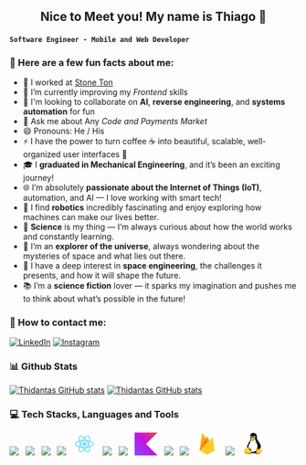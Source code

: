 <h2 align="center">Nice to Meet you! My name is Thiago 👋</h2>

**`Software Engineer - Mobile and Web Developer`**

### 🚀 Here are a few fun facts about me:

- 🔭 I worked at [Stone Ton](https://www.ton.com.br/)
- 🌱 I’m currently improving my _Frontend_ skills
- 👯 I'm looking to collaborate on **AI**, **reverse engineering**, and **systems automation** for fun
- 💬 Ask me about Any _Code and Payments Market_
- 😄 Pronouns: He / His
- ⚡ I have the power to turn coffee ☕ into beautiful, scalable, well-organized user interfaces 🎨
- 🎓 I **graduated in Mechanical Engineering**, and it’s been an exciting journey!
- 🌐 I’m absolutely **passionate about the Internet of Things (IoT)**, automation, and AI — I love working with smart tech!
- 🤖 I find **robotics** incredibly fascinating and enjoy exploring how machines can make our lives better.
- 🔬 **Science** is my thing — I’m always curious about how the world works and constantly learning.
- 🌌 I’m an **explorer of the universe**, always wondering about the mysteries of space and what lies out there.
- 🚀 I have a deep interest in **space engineering**, the challenges it presents, and how it will shape the future.
- 📚 I’m a **science fiction** lover — it sparks my imagination and pushes me to think about what’s possible in the future!

### 📲 How to contact me:

[![LinkedIn](https://img.shields.io/badge/LinkedIn-0077B5?style=for-the-badge&logo=linkedin&logoColor=whitehttps://img.shields.io/badge/LinkedIn-0077B5?style=for-the-badge&logo=linkedin&logoColor=white)](www.linkedin.com/in/thiagohpdantas)
[![Instagram](https://img.shields.io/badge/Instagram-E4405F?style=for-the-badge&logo=instagram&logoColor=white)](https://www.instagram.com/thidantaas)

### 📊 Github Stats

[![Thidantas GitHub stats](https://github-readme-stats-thidantas-projects.vercel.app/api?username=thidantas&show_icons=true&theme=dark#gh-dark-mode-only&show=reviews,prs_merged,prs_merged_percentage&include_all_commits=true&count_private=true)](https://github.com/thidantas/github-readme-stats#gh-dark-mode-only)
[![Thidantas GitHub stats](https://github-readme-stats-thidantas-projects.vercel.app/api?username=thidantas&show_icons=true&theme=default#gh-light-mode-only&show=reviews,prs_merged,prs_merged_percentage&include_all_commits=true&count_private=true)](https://github.com/thidantas/github-readme-stats#gh-light-mode-only)

### 💻 Tech Stacks, Languages and Tools
<p align="left">
  <a href="https://developer.mozilla.org/pt-BR/docs/Web/HTML"><img src="https://cdn.simpleicons.org/html5/e34f26" width="40" /></a>&nbsp;&nbsp;
  <a href="https://raw.githubusercontent.com/github/explore/8144ae7e9ec2274bdb8f76bdbdb6e6509538c7a8/topics/css/css.png"><img src="https://cdn.simpleicons.org/css/663399" width="40" /></a>&nbsp;&nbsp;
  <a href="https://developer.mozilla.org/en-US/docs/Web/JavaScript"><img src="https://cdn.simpleicons.org/javascript/f7df1e" width="40" /></a>&nbsp;&nbsp;
  <a href="https://www.typescriptlang.org"><img src="https://cdn.simpleicons.org/typescript/3178c6" width="40" /></a>&nbsp;&nbsp;
  <a href="https://react.dev"><img src="https://raw.githubusercontent.com/github/explore/80688e429a7d4ef2fca1e82350fe8e3517d3494d/topics/react/react.png" width="40" /></a>&nbsp;&nbsp;
  <a href="https://nodejs.org"><img src="https://cdn.simpleicons.org/node.js/5fa04e" width="40" /></a>&nbsp;&nbsp;
  <a href="https://aws.amazon.com"><img src="https://cdn.simpleicons.org/amazonwebservices/ff9900" width="40" /></a>&nbsp;&nbsp;
  <a href="https://kotlinlang.org"><img src="https://raw.githubusercontent.com/github/explore/4479d2a2c854198cb00160f8593519c14dc3b905/topics/kotlin/kotlin.png" width="40" /></a>&nbsp;&nbsp;
  <a href="https://developer.android.com"><img src="https://cdn.simpleicons.org/android/3ddc84" width="40" /></a>&nbsp;&nbsp;
  <a href="https://www.datadoghq.com"><img src="https://cdn.simpleicons.org/datadog/632ca6" width="40" /></a>&nbsp;&nbsp;
  <a href="https://firebase.google.com"><img src="https://raw.githubusercontent.com/github/explore/80688e429a7d4ef2fca1e82350fe8e3517d3494d/topics/firebase/firebase.png" width="40" /></a>&nbsp;&nbsp;
  <a href="https://amplitude.com"><img src="https://amplitude.com/nextjs-public/amplitude-icon.svg" width="40" /></a>&nbsp;&nbsp;
  <a href="https://www.linux.org"><img src="https://raw.githubusercontent.com/devicons/devicon/master/icons/linux/linux-original.svg" width="40" /></a>&nbsp;&nbsp;
</p>
